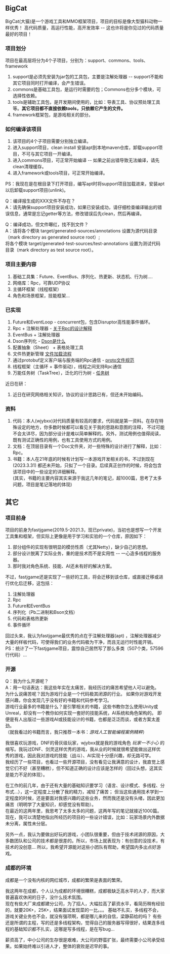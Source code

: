 ## BigCat

BigCat(大猫)是一个游戏工具和MMO框架项目，项目的目标是像大型猫科动物一样优秀！
高代码质量，高运行性能，高开发效率 -- 这也许将是你见过的代码质量最好的项目！

### 项目划分

项目在最高层将分为4个子项目，分别为：support、commons、tools、framework

1. support是必须先安装为jar包的工具包，主要是注解处理器 -- support不能和其它项目同时打开编译，会产生错误。
2. commons是基础工具包，是运行时需要的包；Commons也分多个模块，可选择性依赖。
3. tools是辅助工具包，是开发期间使用的，比如：导表工具、协议预处理工具等。**其它项目都不直接依赖tools，只依赖它产生的文件。**
4. framework框架包，是游戏相关的部分。

### 如何编译该项目

1. 该项目的4个子项目需要分别独立编译。
2. 进入support项目，clean install 安装apt到本地maven仓库，卸载support项目，不可与其它项目一开编译。
3. 进入commons项目，可正常开始编译 -- 如果之前出错导致无法编译，请先clean清理缓存。
4. 进入framework或tools项目，可正常开始编译。

PS：我现在是在根目录下打开项目，编写apt时将support项目加载进来，安装apt以后卸载support项目(unlink)。

Q：编译报生成的XXX文件不存在？  
A：请先确保support项目安装成功，如果已安装成功，请仔细检查编译输出的错误信息，通常是忘记getter等方法，修改错误后先clean，然后再编译。

Q：编译成功，但文件曝红，找不到文件？  
A：请将各个模块 target/generated-sources/annotations 设置为源代码目录（mark directory as generated source root）;   
将各个模块 target/generated-test-sources/test-annotations 设置为测试代码目录（mark directory as test source root）。

### 项目主要内容

1. 基础工具集：Future、EventBus、序列化、热更新、状态机、行为树....
2. 网络库：Rpc，可靠UDP协议
3. 主循环框架（线程框架）
4. 角色和场景框架，技能框架...

### 已实现

1. Future和EventLoop - concurrent包，包含Disruptor高性能事件循环。
2. Rpc + 注解处理器 - [关于Rpc的设计解释](https://github.com/hl845740757/BigCat/blob/dev/doc/Rpc.md)
3. EventBus + 注解处理器
4. Dson序列化 - [Dson是什么](https://github.com/hl845740757/Dson)
5. 配置抽象（Sheet） + 表格处理工具
6. 文件热更新管理 [文件加载流程](https://github.com/hl845740757/BigCat/blob/dev/doc/FileReload.md)
7. 通过protobuf定义客户端与服务端的Rpc通信 - [proto文件规范](https://github.com/hl845740757/BigCat/blob/dev/doc/Protobuf.md)
8. 线程框架（主循环 + 事件驱动），线程之间支持Rpc通信
9. 万能任务树（TaskTree），泛化的行为树 - [任务树](https://github.com/hl845740757/BigCat/blob/dev/doc/Btree.md)

近日在研：

1. 近日在研究网络相关知识，协议的设计思路已有，但还未开始编码。

### 资料

1. 代码：本人(wjybxx)对代码质量有较高的要求，代码就是第一资料。在存在特殊设定的地方，你多数时候都可以看见关于我的思路和意图的注释，
   不过可能不会太详尽，因为部分设计是难以简单解释的。另外，测试用例也值得阅读，既有测试正确性的用例，也有工具使用方式的用例。
2. 文档：在顶层目录有一个Doc文件夹，对一些特殊的设计进行了解释，比如：Rpc。
3. 书籍：本人在21年底的时候有计划写一本游戏开发相关的书，不过到现在(2023.3.31)
   都还未开始，只拟了一个目录。后续真正创作的时候，将会包含该项目中的一些设定的详细解释。  
   (其实，书籍的主要内容其实来源于我这几年的笔记，超1000篇，思考了太多问题，项目是笔记落地的体现)

## 其它

### 项目前身

项目的前身为fastjgame(2019.5-2021.3，现已private)，当初也是想写一个开发工具集和框架，但实际上更像是用于学习和实验的一个仓库，原因如下：

1. 部分组件的实现有很明显的模仿性质（尤其Netty），缺少自己的思想。
2. 部分设计脱离了实际业务，重的是技术而不是实用性 -- 一心造多线程的服务器。
3. 那时我对角色系统、技能、AI还未有好的解决方案。

不过，fastjgame还是实现了一些好的工具，将会迁移到该仓库，或直接迁移或进行优化后迁移，这包括：

1. 注解处理器
2. Rpc
3. Future和EventBus
4. 序列化（Pb二进制和Bson文档）
5. 代码和表格热更新
6. 事件循环

回过头来，我认为fastjgame最优秀的点在于注解处理器(apt)
，注解处理器减少大量的样板代码，可使得我们的业务代码极为干净，而且无运行时性能开销。  
PS：统计了一下fastjgame项目，震惊自己居然写了那么多类（507个类，57596行代码）...

### 开源

Q：我为什么开源呢？  
A：用一句话表达：我这些年实在太痛苦，我经历过的痛苦希望他人可以避免。  
为什么说痛苦呢？因为游戏行业是一个代码极其闭源的行业。 如果你对游戏开发感兴趣，你会发现几乎没有好的书籍和代码参考学习。  
游戏行业最多的书籍是什么？是引擎相关的书籍，这些书教你怎么使用Unity或Unreal，却没有一个教你如何实现一套好的技能系统，AI系统和角色架构的。
即便是有人出版过一些游戏AI或技能设计的书籍，也都是泛泛而谈，或者方案太差劲。  
（就我看过的书籍而言，我只推荐一本书：*游戏人工智能编程案例精粹*）

我很喜欢玩游戏，DNF的骨灰级玩家，wjybxx就是我的游戏角色 *玩家一不小心*
的缩写。我玩过DNF、剑灵这样优秀的游戏，我从业的时候就很希望能做出这样优秀的游戏，因此我对游戏的技能（战斗）、AI实现十分感兴趣，却无路可学。  
我经历了一些项目，也看过一些开源项目，没有看见让我满意的设计，我直觉上感觉它们不好（甚至糟糕），但不知道正确的设计应该是怎样的（回过头想，这其实是能力不足的体现）。

在工作的前几年，由于还有大量的基础知识要学习（语言、设计模式、多线程、分布式...），这一定程度上分散了我的精力，减轻了痛苦；
但当这些通用技术学到一定程度的时候，还是要面对我感兴趣的这些业务，然而我还是没有头绪，因此更加痛苦（明明学了大量知识，却感觉没有帮助）。  
在最近的这两年里，我思考了太多太多的问题，这两年写的笔记就接近1000篇。现在，我可以清楚地指出所经历的项目的一些设计错误，比如：玩家场景内外数据未分离，属性未分层。

另外一点，我认为要做出好玩的游戏，小团队很重要，但由于技术闭源的原因，大多数团队和公司的技术都是很差的。所以，市场上就表现为：有创意的没技术，有技术的没创意...
所以，我希望开源能对这些小团队有帮助，希望国内多出点好游戏。

### 成都的环境

成都是一个没有内核的网红城市，成都的繁荣是表面的繁荣。

我这两年在成都，个人认为成都的环境很糟糕，成都极缺乏高水平的人才，而大家普遍喜欢休闲的日子，没什么技术氛围。  
现在有些大厂来成都建分公司，为了招人，大幅拉高了薪资水平，看简历稍有经验的，就要20K+，25K+，结果面试发现菜的一比。。。
基础不扎实，多线程不会，游戏关键业务也不会，就没有强项啊，都是哪儿来的自信，梁静茹给的吗？
有些还是所谓的主程，写的还是多线程架构，觉得自己的服务器写得很好，结果连多线程的基础知识都不扎实，这哪是写多线程，是在写bug...

薪资高了，中小公司的生存很是艰难，大公司的野蛮扩张，最终需要小公司承受结果。如果始终难以引进人才，整体的衰败是迟早的事。